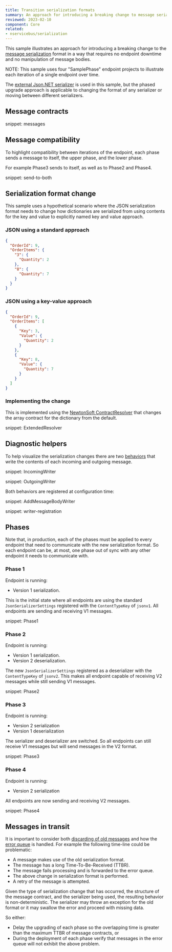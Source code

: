```yaml
---
title: Transition serialization formats
summary: An approach for introducing a breaking change to message serialization with no downtime
reviewed: 2023-02-10
component: Core
related:
- nservicebus/serialization
---
```


This sample illustrates an approach for introducing a breaking change to the [message serialization](/nservicebus/serialization/) format in a way that requires no endpoint downtime and no manipulation of message bodies.

NOTE: This sample uses four "SamplePhase" endpoint projects to illustrate each iteration of a single endpoint over time.

The [external Json.NET serializer](/nservicebus/serialization/newtonsoft.md) is used in this sample, but the phased upgrade approach is applicable to changing the format of any serializer or moving between different serializers.

## Message contracts

snippet: messages

## Message compatibility

To highlight compatibility between iterations of the endpoint, each phase sends a message to itself, the upper phase, and the lower phase.

For example Phase3 sends to itself, as well as to Phase2 and Phase4.

snippet: send-to-both

## Serialization format change

This sample uses a hypothetical scenario where the JSON serialization format needs to change how dictionaries are serialized from using contents for the key and value to explicitly named key and value approach.

### JSON using a standard approach

```json
{
  "OrderId": 9,
  "OrderItems": {
    "3": {
      "Quantity": 2
    },
    "8": {
      "Quantity": 7
    }
  }
}
```

### JSON using a key-value approach

```json
{
  "OrderId": 9,
  "OrderItems": [
    {
      "Key": 3,
      "Value": {
        "Quantity": 2
      }
    },
    {
      "Key": 8,
      "Value": {
        "Quantity": 7
      }
    }
  ]
}
```

### Implementing the change

This is implemented using the [NewtonSoft ContractResolver](https://www.newtonsoft.com/json/help/html/contractresolver.htm) that changes the array contract for the dictionary from the default.

snippet: ExtendedResolver

## Diagnostic helpers

To help visualize the serialization changes there are two [behaviors](/nservicebus/pipeline/manipulate-with-behaviors.md) that write the contents of each incoming and outgoing message.

snippet: IncomingWriter

snippet: OutgoingWriter

Both behaviors are registered at configuration time:

snippet: AddMessageBodyWriter

snippet: writer-registration

## Phases

Note that, in production, each of the phases must be applied to every endpoint that need to communicate with the new serialization format. So each endpoint can be, at most, one phase out of sync with any other endpoint it needs to communicate with.

### Phase 1

Endpoint is running:

* Version 1 serialization.

This is the initial state  where all endpoints are using the standard `JsonSerializerSettings` registered with the `ContentTypeKey` of `jsonv1`. All endpoints are sending and receiving V1 messages.

snippet: Phase1

### Phase 2

Endpoint is running:

* Version 1 serialization.
* Version 2 deserialization.

The new `JsonSerializerSettings` registered as a deserializer with the `ContentTypeKey` of `jsonv2`. This makes all endpoint capable of receiving V2 messages while still sending V1 messages.

snippet: Phase2

### Phase 3

Endpoint is running:

* Version 2 serialization
* Version 1 deserialization

The serializer and deserializer are switched. So all endpoints can still receive V1 messages but will send messages in the V2 format.

snippet: Phase3

### Phase 4

Endpoint is running:

* Version 2 serialization

All endpoints are now sending and receiving V2 messages.

snippet: Phase4

## Messages in transit

It is important to consider both [discarding of old messages](/nservicebus/messaging/discard-old-messages.md) and how the [error queue](/nservicebus/recoverability/configure-error-handling.md) is handled. For example the following time-line could be problematic:

* A message makes use of the old serialization format.
* The message has a long Time-To-Be-Received (TTBR).
* The message fails processing and is forwarded to the error queue.
* The above change in serialization format is performed.
* A retry of the message is attempted.

Given the type of serialization change that has occurred, the structure of the message contract, and the serializer being used, the resulting behavior is non-deterministic. The serializer may throw an exception for the old format or it may swallow the error and proceed with missing data.

So either:

* Delay the upgrading of each phase so the overlapping time is greater than the maximum TTBR of message contracts, or
* During the deployment of each phase verify that messages in the error queue will not exhibit the above problem.

